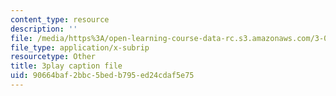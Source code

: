 ```yaml
---
content_type: resource
description: ''
file: /media/https%3A/open-learning-course-data-rc.s3.amazonaws.com/3-091sc-introduction-to-solid-state-chemistry-fall-2010/90664baf2bbc5bedb795ed24cdaf5e75_CA7I2GLpgdo.vtt
file_type: application/x-subrip
resourcetype: Other
title: 3play caption file
uid: 90664baf-2bbc-5bed-b795-ed24cdaf5e75
---
```

